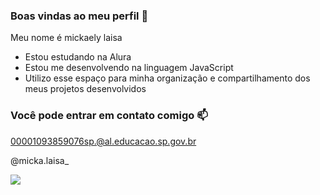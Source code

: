 ### Boas vindas ao meu perfil 💚

Meu nome é mickaely laisa

- Estou estudando na Alura
- Estou me desenvolvendo na linguagem JavaScript
- Utilizo esse espaço para minha organização e compartilhamento dos meus projetos desenvolvidos

### Você pode entrar em contato comigo 📫

00001093859076sp.@al.educacao.sp.gov.br

@micka.laisa_

![](https://media1.tenor.com/m/ofKKbAiVczQAAAAC/gojo-gojo-saotoru.gig)

